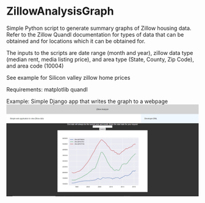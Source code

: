 # ZillowAnalysisGraph
Simple Python script to generate summary graphs of Zillow housing data. Refer to the Zillow Quandl documentation for types of data that can be obtained and for locations which it can be obtained for. 

The inputs to the scripts are date range (month and year), zillow data type (median rent, media listing price), and area type (State, County, Zip Code), and area code (10004)

See example for Silicon valley zillow home prices

Requirements:
  matplotlib
  quandl
  

Example: Simple Django app that writes the graph to a webpage 
![alt text](https://github.com/dylan1218/ZillowAnalysisGraph/blob/master/WebPage%20Zillow%20Data%20Example.PNG)
